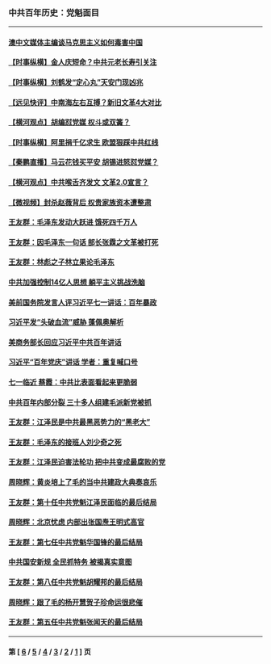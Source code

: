### 中共百年历史：党魁面目
---
#### [澳中文媒体主编谈马克思主义如何毒害中国](../../pages/nf1176107/n13257387.md?10040430) 
#### [【时事纵横】金人庆短命？中共元老长寿引关注](../../pages/nf1176107/n13217934.md?10040430) 
#### [【时事纵横】刘鹤发“定心丸”天安门现凶兆](../../pages/nf1176107/n13215416.md?10040430) 
#### [【远见快评】中南海左右互搏？新旧文革4大对比](../../pages/nf1176107/n13214745.md?10040430) 
#### [【横河观点】胡编怼党媒 权斗或双簧？](../../pages/nf1176107/n13210864.md?10040430) 
#### [【时事纵横】阿里捐千亿求生 欧盟狠踩中共红线](../../pages/nf1176107/n13206431.md?10040430) 
#### [【秦鹏直播】马云花钱买平安 胡锡进怒怼党媒？](../../pages/nf1176107/n13206392.md?10040430) 
#### [【横河观点】中共喉舌齐发文 文革2.0宣言？](../../pages/nf1176107/n13201248.md?10040430) 
#### [【微视频】封杀赵薇背后 权贵家族资本遭整肃](../../pages/nf1176107/n13197798.md?10040430) 
#### [王友群：毛泽东发动大跃进 饿死四千万人](../../pages/nf1176107/n13177158.md?10040430) 
#### [王友群：因毛泽东一句话 部长张霖之文革被打死](../../pages/nf1176107/n13161711.md?10040430) 
#### [王友群：林彪之子林立果论毛泽东](../../pages/nf1176107/n13128622.md?10040430) 
#### [中共加强控制14亿人思想 躺平主义挑战洗脑](../../pages/nf1176107/n13094299.md?10040430) 
#### [美前国务院发言人评习近平七一讲话：百年暴政](../../pages/nf1176107/n13066986.md?10040430) 
#### [习近平发“头破血流”威胁 蓬佩奥解析](../../pages/nf1176107/n13063604.md?10040430) 
#### [美商务部长回应习近平中共百年讲话](../../pages/nf1176107/n13062903.md?10040430) 
#### [习近平“百年党庆”讲话 学者：重复喊口号](../../pages/nf1176107/n13061411.md?10040430) 
#### [七一临近 蔡霞：中共比表面看起来更脆弱](../../pages/nf1176107/n13056418.md?10040430) 
#### [中共百年内部分裂 三十多人组建毛派新党被抓](../../pages/nf1176107/n13044023.md?10040430) 
#### [王友群：江泽民是中共最黑恶势力的“黑老大”](../../pages/nf1176107/n13022180.md?10040430) 
#### [王友群：毛泽东的接班人刘少奇之死](../../pages/nf1176107/n12991772.md?10040430) 
#### [王友群：江泽民迫害法轮功 把中共变成最腐败的党](../../pages/nf1176107/n12947347.md?10040430) 
#### [周晓辉：黄炎培上了毛的当中共建政大典奏哀乐](../../pages/nf1176107/n12942780.md?10040430) 
#### [王友群：第十任中共党魁江泽民面临的最后结局](../../pages/nf1176107/n12933748.md?10040430) 
#### [周晓辉：北京忧虑 内部出张国焘王明式高官](../../pages/nf1176107/n12931709.md?10040430) 
#### [王友群：第七任中共党魁华国锋的最后结局](../../pages/nf1176107/n12918457.md?10040430) 
#### [中共国安新规 全民抓特务 被揭真实意图](../../pages/nf1176107/n12911615.md?10040430) 
#### [王友群：第八任中共党魁胡耀邦的最后结局](../../pages/nf1176107/n12902918.md?10040430) 
#### [周晓辉：跟了毛的杨开慧贺子珍命运很悲催](../../pages/nf1176107/n12877804.md?10040430) 
#### [王友群：第五任中共党魁张闻天的最后结局](../../pages/nf1176107/n12865420.md?10040430) 

---
#### 第 [ [6](./6.md?10040430) / [5](./5.md?10040430) / [4](./4.md?10040430) / [3](./3.md?10040430) / [2](./2.md?10040430) / [1](./1.md?10040430) ] 页
